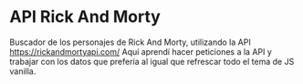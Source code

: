 # API Rick And Morty

Buscador de los personajes de Rick And Morty, utilizando la API https://rickandmortyapi.com/
Aquí aprendí hacer peticiones a la API y trabajar con los datos que prefería al igual que refrescar todo el tema de JS vanilla.
